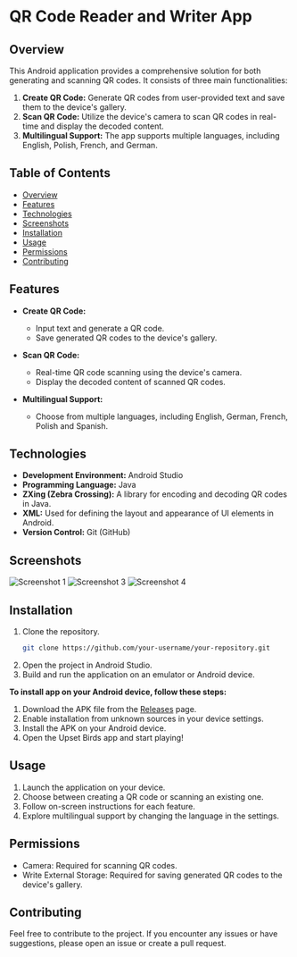 # QR Code Reader and Writer App

## Overview
This Android application provides a comprehensive solution for both generating and scanning QR codes. It consists of three main functionalities:

1. **Create QR Code:** Generate QR codes from user-provided text and save them to the device's gallery.
2. **Scan QR Code:** Utilize the device's camera to scan QR codes in real-time and display the decoded content.
3. **Multilingual Support:** The app supports multiple languages, including English, Polish, French, and German.

## Table of Contents
- [Overview](#overview)
- [Features](#features)
- [Technologies](#technologies)
- [Screenshots](#screenshots)
- [Installation](#installation)
- [Usage](#usage)
- [Permissions](#permissions)
- [Contributing](#contributing)

## Features
- **Create QR Code:**
  - Input text and generate a QR code.
  - Save generated QR codes to the device's gallery.

- **Scan QR Code:**
  - Real-time QR code scanning using the device's camera.
  - Display the decoded content of scanned QR codes.

- **Multilingual Support:**
  - Choose from multiple languages, including English, German, French, Polish and Spanish.

## Technologies
- **Development Environment:** Android Studio
- **Programming Language:** Java
- **ZXing (Zebra Crossing):** A library for encoding and decoding QR codes in Java.
- **XML:** Used for defining the layout and appearance of UI elements in Android.
- **Version Control:** Git (GitHub)

## Screenshots
![Screenshot 1](https://github.com/FuzzyWuzzy8/QRReader_Writer/blob/master/screenshots/qr_1.png)
![Screenshot 3](https://github.com/FuzzyWuzzy8/QRReader_Writer/blob/master/screenshots/qr_3.png)
![Screenshot 4](https://github.com/FuzzyWuzzy8/QRReader_Writer/blob/master/screenshots/qr_4.png)
<!-- Add more screenshots later -->

## Installation
1. Clone the repository.
   ```bash
   git clone https://github.com/your-username/your-repository.git
   
1. Open the project in Android Studio.
2. Build and run the application on an emulator or Android device.

**To install app on your Android device, follow these steps:**

1. Download the APK file from the [Releases](release-url) page.
2. Enable installation from unknown sources in your device settings.
3. Install the APK on your Android device.
4. Open the Upset Birds app and start playing!


## Usage
1. Launch the application on your device.
2. Choose between creating a QR code or scanning an existing one.
3. Follow on-screen instructions for each feature.
4. Explore multilingual support by changing the language in the settings.

## Permissions
- Camera: Required for scanning QR codes.
- Write External Storage: Required for saving generated QR codes to the device's gallery.

## Contributing
Feel free to contribute to the project. If you encounter any issues or have suggestions, please open an issue or create a pull request.
